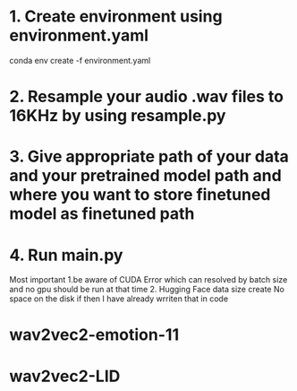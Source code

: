 # 1. Create environment using environment.yaml
  conda env create -f environment.yaml
# 2. Resample your audio .wav files to 16KHz by using resample.py
# 3. Give appropriate path of your data and your pretrained model path and where you want to store finetuned model as finetuned path
# 4. Run main.py
Most important
1.be aware of CUDA Error which can resolved by batch size and no gpu should be run at that time
2. Hugging Face data size create No space on the disk if then I have already wrriten that in code
# wav2vec2-emotion-11
# wav2vec2-LID
